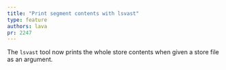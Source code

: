 ```yaml
---
title: "Print segment contents with lsvast"
type: feature
authors: lava
pr: 2247
---
```


The `lsvast` tool now prints the whole store contents when given a store file as
an argument.
